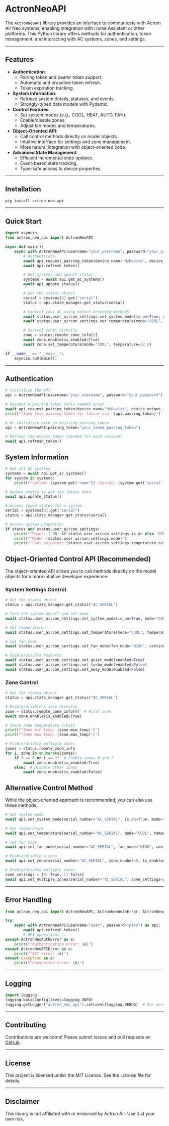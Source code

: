# ActronNeoAPI

The `ActronNeoAPI` library provides an interface to communicate with Actron Air Neo systems, enabling integration with Home Assistant or other platforms. This Python library offers methods for authentication, token management, and interacting with AC systems, zones, and settings.

---

## Features

- **Authentication**:
  - Pairing token and bearer token support.
  - Automatic and proactive token refresh.
  - Token expiration tracking.
- **System Information**:
  - Retrieve system details, statuses, and events.
  - Strongly-typed data models with Pydantic.
- **Control Features**:
  - Set system modes (e.g., COOL, HEAT, AUTO, FAN).
  - Enable/disable zones.
  - Adjust fan modes and temperatures.
- **Object-Oriented API**:
  - Call control methods directly on model objects.
  - Intuitive interface for settings and zone management.
  - More natural integration with object-oriented code.
- **Advanced State Management**:
  - Efficient incremental state updates.
  - Event-based state tracking.
  - Type-safe access to device properties.

---

## Installation

```bash
pip install actron-neo-api
```

---

## Quick Start

```python
import asyncio
from actron_neo_api import ActronNeoAPI

async def main():
    async with ActronNeoAPI(username="your_username", password="your_password") as api:
        # Authenticate
        await api.request_pairing_token(device_name="MyDevice", device_unique_id="123456789")
        await api.refresh_token()

        # Get systems and update status
        systems = await api.get_ac_systems()
        await api.update_status()

        # Get the status object
        serial = systems[0].get("serial")
        status = api.state_manager.get_status(serial)

        # Control your AC using object-oriented methods
        await status.user_aircon_settings.set_system_mode(is_on=True, mode="COOL")
        await status.user_aircon_settings.set_temperature(mode="COOL", temperature=23.0)

        # Control zones directly
        zone = status.remote_zone_info[0]
        await zone.enable(is_enabled=True)
        await zone.set_temperature(mode="COOL", temperature=22.0)

if __name__ == "__main__":
    asyncio.run(main())
```

---

## Authentication

```python
# Initialize the API
api = ActronNeoAPI(username="your_username", password="your_password")

# Request a pairing token (only needed once)
await api.request_pairing_token(device_name="MyDevice", device_unique_id="123456789")
print(f"Save this pairing token for future use: {api.pairing_token}")

# Or initialize with an existing pairing token
api = ActronNeoAPI(pairing_token="your_saved_pairing_token")

# Refresh the access token (needed for each session)
await api.refresh_token()
```

## System Information

```python
# Get all AC systems
systems = await api.get_ac_systems()
for system in systems:
    print(f"System: {system.get('name')} (Serial: {system.get('serial')})")

# Update status to get the latest data
await api.update_status()

# Access typed status for a system
serial = systems[0].get("serial")
status = api.state_manager.get_status(serial)

# Access system properties
if status and status.user_aircon_settings:
    print(f"Power: {'ON' if status.user_aircon_settings.is_on else 'OFF'}")
    print(f"Mode: {status.user_aircon_settings.mode}")
    print(f"Cool Setpoint: {status.user_aircon_settings.temperature_setpoint_cool_c}°C")
```

## Object-Oriented Control API (Recommended)

The object-oriented API allows you to call methods directly on the model objects for a more intuitive developer experience:

### System Settings Control

```python
# Get the status object
status = api.state_manager.get_status("AC_SERIAL")

# Turn the system on/off and set mode
await status.user_aircon_settings.set_system_mode(is_on=True, mode="COOL")

# Set temperature
await status.user_aircon_settings.set_temperature(mode="COOL", temperature=23.0)

# Set fan mode
await status.user_aircon_settings.set_fan_mode(fan_mode="HIGH", continuous=False)

# Enable/disable features
await status.user_aircon_settings.set_quiet_mode(enabled=True)
await status.user_aircon_settings.set_turbo_mode(enabled=False)
await status.user_aircon_settings.set_away_mode(enabled=False)
```

### Zone Control

```python
# Get the status object
status = api.state_manager.get_status("AC_SERIAL")

# Enable/disable a zone directly
zone = status.remote_zone_info[0]  # First zone
await zone.enable(is_enabled=True)

# Check zone temperature limits
print(f"Zone min temp: {zone.min_temp}°C")
print(f"Zone max temp: {zone.max_temp}°C")

# Enable/disable multiple zones
zones = status.remote_zone_info
for i, zone in enumerate(zones):
    if i == 0 or i == 2:  # Enable zones 0 and 2
        await zone.enable(is_enabled=True)
    else:  # Disable other zones
        await zone.enable(is_enabled=False)
```

## Alternative Control Method

While the object-oriented approach is recommended, you can also use these methods:

```python
# Set system mode
await api.set_system_mode(serial_number="AC_SERIAL", is_on=True, mode="COOL")

# Set temperature
await api.set_temperature(serial_number="AC_SERIAL", mode="COOL", temperature=24.0)

# Set fan mode
await api.set_fan_mode(serial_number="AC_SERIAL", fan_mode="HIGH", continuous=False)

# Enable/disable a zone
await api.set_zone(serial_number="AC_SERIAL", zone_number=0, is_enabled=True)

# Enable/disable multiple zones
zone_settings = {0: True, 1: False}
await api.set_multiple_zones(serial_number="AC_SERIAL", zone_settings=zone_settings)
```

---

## Error Handling

```python
from actron_neo_api import ActronNeoAPI, ActronNeoAuthError, ActronNeoAPIError

try:
    async with ActronNeoAPI(username="user", password="pass") as api:
        await api.refresh_token()
        # API operations...
except ActronNeoAuthError as e:
    print(f"Authentication error: {e}")
except ActronNeoAPIError as e:
    print(f"API error: {e}")
except Exception as e:
    print(f"Unexpected error: {e}")
```

---

## Logging

```python
import logging
logging.basicConfig(level=logging.INFO)
logging.getLogger("actron_neo_api").setLevel(logging.DEBUG)  # For more detailed logging
```

---

## Contributing

Contributions are welcome! Please submit issues and pull requests on [GitHub](https://github.com/kclif9/actronneoapi).

---

## License

This project is licensed under the MIT License. See the `LICENSE` file for details.

---

## Disclaimer

This library is not affiliated with or endorsed by Actron Air. Use it at your own risk.
